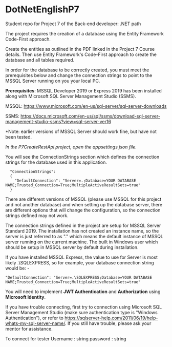 # DotNetEnglishP7
Student repo for Project 7 of the Back-end developer: .NET path

The project requires the creation of a database using the Entity Framework Code-First approach. 

Create the entities as outlined in the PDF linked in the Project 7 Course details. Then use Entity Framework's Code-First approach to create the database and all tables required. 

In order for the database to be correctly created, you must meet the prerequisites below and change the connection strings to point to the MSSQL Server running on you your local PC.

**Prerequisites**: MSSQL Developer 2019 or Express 2019 has been installed along with Microsoft SQL Server Management Studio (SSMS).

MSSQL: https://www.microsoft.com/en-us/sql-server/sql-server-downloads

SSMS: https://docs.microsoft.com/en-us/sql/ssms/download-sql-server-management-studio-ssms?view=sql-server-ver16

*Note: earlier versions of MSSQL Server should work fine, but have not been tested.

*In the P7CreateRestApi project, open the appsettings.json file.*

You will see the ConnectionStrings section which defines the connection strings for the database used in this application.

      "ConnectionStrings":
      {
        "DefaultConnection": "Server=.;Database=YOUR DATABASE NAME;Trusted_Connection=True;MultipleActiveResultSets=true"
      }

There are different versions of MSSQL (please use MSSQL for this project and not another database) and when setting up the database server, there are different options that will change the configuration, so the connection strings defined may not work.

The connection strings defined in the project are setup for MSSQL Server Standard 2019. The installation has not created an instance name, so the server is just referred to as "." which means the default instance of MSSQL server running on the current machine. The built in Windows user which should be setup in MSSQL server by default during installation.

If you have installed MSSQL Express, the value to use for Server is most likely .\SQLEXPRESS, so for example, your database  connection string would be: -

    "DefaultConnection": "Server=.\SQLEXPRESS;Database=YOUR DATABASE NAME;Trusted_Connection=True;MultipleActiveResultSets=true"


You will need to implement **JWT Authentication** and **Authorization** using **Microsoft Identity**. 

If you have trouble connecting, first try to connection using Microsoft SQL Server Management Studio (make sure authentication type  is "Windows Authentication"), or refer to https://sqlserver-help.com/2011/06/19/help-whats-my-sql-server-name/.
If you still have trouble, please ask your mentor for assistance.

To connect for tester
Username : string
password : string
